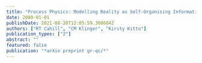 ```yaml
---
title: "Process Physics: Modelling Reality as Self-Organising Information"
date: 2000-01-01
publishDate: 2021-08-20T12:05:59.360604Z
authors: ["RT Cahill", "CM Klinger", "Kirsty Kitto"]
publication_types: ["2"]
abstract: ""
featured: false
publication: "*arXiv preprint gr-qc/*"
---
```


